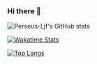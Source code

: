 ### Hi there 👋
![Perseus-Ljf's GitHub stats](https://github-readme-stats.vercel.app/api?username=Perseus-Ljf&count_private=true&show_icons=true&theme=radical)


[![Wakatime Stats](https://github-readme-stats.vercel.app/api/wakatime?username=Perseus)](https://github.com/Perseus-Ljf)


[![Top Langs](https://github-readme-stats.vercel.app/api/top-langs/?username=Perseus-Ljf&theme=radical)](https://github.com/anuraghazra/github-readme-stats)

